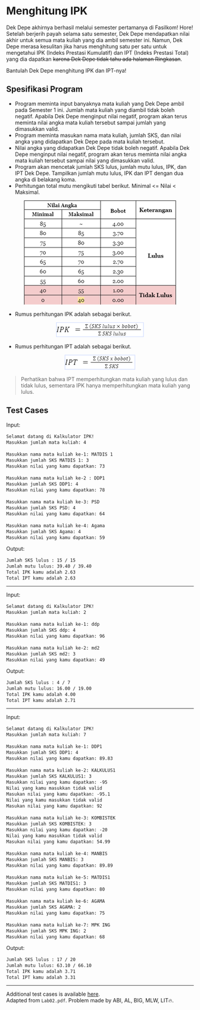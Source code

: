 # Menghitung IPK

Dek Depe akhirnya berhasil melalui semester pertamanya di Fasilkom! Hore! Setelah berjerih payah selama satu semester, Dek Depe mendapatkan nilai akhir untuk semua mata kuliah yang dia ambil semester ini. Namun, Dek Depe merasa kesulitan jika harus menghitung satu per satu untuk mengetahui IPK (Indeks Prestasi Kumulatif) dan IPT (Indeks Prestasi Total) yang dia dapatkan ~~karena Dek Depe tidak tahu ada halaman Ringkasan~~.

Bantulah Dek Depe menghitung IPK dan IPT-nya!

## Spesifikasi Program

-   Program meminta input banyaknya mata kuliah yang Dek Depe ambil pada Semester 1 ini. Jumlah mata kuliah yang diambil tidak boleh negatif. Apabila Dek Depe menginput nilai negatif, program akan terus meminta nilai angka mata kuliah tersebut sampai jumlah yang dimasukkan valid.
-   Program meminta masukan nama mata kuliah, jumlah SKS, dan nilai angka yang didapatkan Dek Depe pada mata kuliah tersebut.
-   Nilai angka yang didapatkan Dek Depe tidak boleh negatif. Apabila Dek Depe menginput nilai negatif, program akan terus meminta nilai angka mata kuliah tersebut sampai nilai yang dimasukkan valid.
-   Program akan mencetak jumlah SKS lulus, jumlah mutu lulus, IPK, dan IPT Dek Depe. Tampilkan jumlah mutu lulus, IPK dan IPT dengan dua angka di belakang koma.
-   Perhitungan total mutu mengikuti tabel berikut. Minimal <= Nilai < Maksimal.

<p align="center">
  <img src="../images/02_ipktable.png" />
</p>

-   Rumus perhitungan IPK adalah sebagai berikut.

<p align="center">
  <img src="../images/02_ipkformula.png" />
</p>

-   Rumus perhitungan IPT adalah sebagai berikut.

<p align="center">
  <img src="../images/02_iptformula.png" />
</p>

> Perhatikan bahwa IPT memperhitungkan mata kuliah yang lulus dan tidak lulus, sementara IPK hanya memperhitungkan mata kuliah yang lulus.

## Test Cases

Input:

```
Selamat datang di Kalkulator IPK!
Masukkan jumlah mata kuliah: 4

Masukkan nama mata kuliah ke-1: MATDIS 1
Masukkan jumlah SKS MATDIS 1: 3
Masukkan nilai yang kamu dapatkan: 73

Masukkan nama mata kuliah ke-2 : DDP1
Masukkan jumlah SKS DDP1: 4
Masukkan nilai yang kamu dapatkan: 78

Masukkan nama mata kuliah ke-3: PSD
Masukkan jumlah SKS PSD: 4
Masukkan nilai yang kamu dapatkan: 64

Masukkan nama mata kuliah ke-4: Agama
Masukkan jumlah SKS Agama: 4
Masukkan nilai yang kamu dapatkan: 59
```

Output:

```
Jumlah SKS lulus : 15 / 15
Jumlah mutu lulus: 39.40 / 39.40
Total IPK kamu adalah 2.63
Total IPT kamu adalah 2.63
```

---

Input:

```
Selamat datang di Kalkulator IPK!
Masukkan jumlah mata kuliah: 2

Masukkan nama mata kuliah ke-1: ddp
Masukkan jumlah SKS ddp: 4
Masukkan nilai yang kamu dapatkan: 96

Masukkan nama mata kuliah ke-2: md2
Masukkan jumlah SKS md2: 3
Masukkan nilai yang kamu dapatkan: 49
```

Output:

```
Jumlah SKS lulus : 4 / 7
Jumlah mutu lulus: 16.00 / 19.00
Total IPK kamu adalah 4.00
Total IPT kamu adalah 2.71

```

---

Input:

```
Selamat datang di Kalkulator IPK!
Masukkan jumlah mata kuliah: 7

Masukkan nama mata kuliah ke-1: DDP1
Masukkan jumlah SKS DDP1: 4
Masukkan nilai yang kamu dapatkan: 89.83

Masukkan nama mata kuliah ke-2: KALKULUS1
Masukkan jumlah SKS KALKULUS1: 3
Masukkan nilai yang kamu dapatkan: -95
Nilai yang kamu masukkan tidak valid
Masukan nilai yang kamu dapatkan: -95.1
Nilai yang kamu masukkan tidak valid
Masukan nilai yang kamu dapatkan: 92

Masukkan nama mata kuliah ke-3: KOMBISTEK
Masukkan jumlah SKS KOMBISTEK: 3
Masukkan nilai yang kamu dapatkan: -20
Nilai yang kamu masukkan tidak valid
Masukan nilai yang kamu dapatkan: 54.99

Masukkan nama mata kuliah ke-4: MANBIS
Masukkan jumlah SKS MANBIS: 3
Masukkan nilai yang kamu dapatkan: 89.89

Masukkan nama mata kuliah ke-5: MATDIS1
Masukkan jumlah SKS MATDIS1: 3
Masukkan nilai yang kamu dapatkan: 80

Masukkan nama mata kuliah ke-6: AGAMA
Masukkan jumlah SKS AGAMA: 2
Masukkan nilai yang kamu dapatkan: 75

Masukkan nama mata kuliah ke-7: MPK ING
Masukkan jumlah SKS MPK ING: 2
Masukkan nilai yang kamu dapatkan: 68
```

Output:

```
Jumlah SKS lulus : 17 / 20
Jumlah mutu lulus: 63.10 / 66.10
Total IPK kamu adalah 3.71
Total IPT kamu adalah 3.31
```

---

Additional test cases is available [here](./test_cases.txt).  
Adapted from `Lab02.pdf`. Problem made by ABI, AL, BIG, MLW, LIT🔥.
